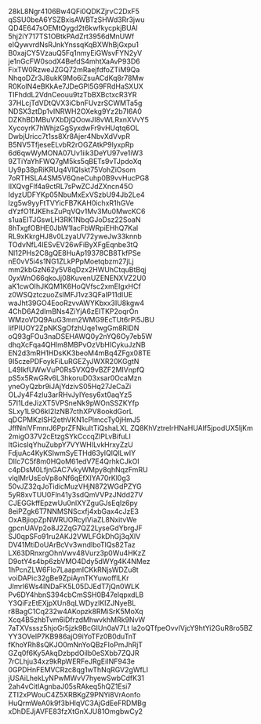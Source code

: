 28kL8Ngr4106Bw4QFi0QDKZjrvC2DxF5
qSSU0beA6YSZBxisAWBTzSHWd3Rr3jwu
QD4E647sOEMtQygd2t6kwfkycpkjBUAl
5hj2iY717TS1OBtkPAdZrt3956dMnUWf
eIQywvrdNsRJnkYnssqKqBXWhBjGxpu1
B0xajCY5VzauQ5Fq1nmyEiGWsvFYN2yV
je1nGcFW0sodX4BefdS4mhtXaAvP93D6
FixTW0RzweJZGQ72mRaejfdfoZTiM9Qa
NhqoDZr3J8ukK9Mo6iZsuACdKq8r78Mw
R0KolN4eBKkAe7JDeGPl5G9FRdHaSXUX
TIFhddL2VdnCeouu9tzTbBXBctxcR3YR
37HLcjTdVDtQVX3iCbnFUvzrSCWMTa5g
NDSX3ztDp1vINRWH2OXekg9Yz2b7I6A0
DZKhBDMBuVXbDjQOowJI8vWLRxnXVvY5
XycoyrK7hWhjzGgSyxdwFr9vHUqtq6OL
DwbjUricc7t1ss8Xr8Ajer4NbvXdVvpR
B5NV5TfjeseELvbR2rOGZAtkP9lyxpRp
6d6qwWyMONA07Uv1iik3DeYU97ve1iW3
9ZTiYaYhFWQ7gM5ks5qBETs9vTJpdoXq
Uy9p38pRiKRUq4VlQIskt75VohZiOsom
7oRTHSLA4SM5V6QneCuhp0B9vvHucPG8
IlXQvgFlf4a9ctRL7sPwZCJdZXncn45O
IdyzUDFYKp05NbuMxExVSzbU94Jb2Le4
lzg5w9yyFtTVYicFB7KAH0ichxR1hGVe
dYzfO1fJKEhsZuPqVQv1Mv3Mu0MwcKC6
s1uaEITJGswLH3RK1NbqGJoDsz22SoaN
8hTxgfOBHE0JbW1IacFbWRpiEHhQ7Kal
RL9xKkrgHJ8v0LzyaUV72yweJw33knnb
TOdvNfL4IESvEV26wFiByXFgEqnbe3tQ
Nl12PHs2C8gQE8HuAp19378CB8TkfPSe
nE0vV5i4s1NG1ZLkPPpMoetqbzm27jLj
mm2kbGzN62y5V8qDzx2HWUhCtquBtBqj
0yxWnO66qkoJj08KuvenUZENENXVZ2U0
aK1cwOIhJKQM1K6HoQVfsc2xmEIgxHCf
z0WSQztczuoZslMFJ1vz3QFaIP11dIUE
waJht39GO4EooRzvvAWYKbxx3IU8kgw4
4ChD6A2dImBNs4ZiYjA6zEITKP2oqrOn
WMzoVDQ9AuG3mm2WMG9EcTUt6rPi5JBU
lifPIUOY2ZpNKSgOfzhUqe1wgGm8RIDN
oQ93gFOu3naDSEHAWQ0y2nYQ6Oy7eb5W
dhqXcFqa4QHlm8MBPvOzVbHICykuJzNB
EN2d3mRH1HDsKK3beoM4mBq4ZFgx08TE
9I5czePDFoykFiLuRGEZyJWXR20KGgtN
L49IkfUWwVuP0Rs5VXQ9vBZF2MIVnpfQ
pS5x5RwGRv6L3hkoruD03xsar0OcaMzn
yneOyQzbr9iJAjYdzivS05Hq27JeCaZi
OLJy4F4zlu3arRHvJyIYesy6xt0aqYz5
57I1LdeJizXT5VPSneNk9pWOnSSZKYfp
SLxy1L9O6kI2lzNB7cthXPV8ookdGorL
qDCPMKzISH2ethVKN1cPlmccTy0jHmJ5
JffNnlVFmnrJ6PprZFNkuItTiQshaLXL
ZQ8KhVztrelrHNaHUAlf5jpodUX5ljKm
2migO37V2cEtzgSYkCccqZlPLvBifuLI
ItGicsIqYhuZubpY7VYWHILvkHrxyZzU
FdjuAc4KyKSIwmSyETHd63ylQlQlLwIY
DlIc7C5f8m0HQoM61edV7E4QrhkCJkOl
c4pDsM0LfjnGAC7vkyWMpy8qhNqzFmRU
vlqlMrUsEoVp8oNf6qEfXlYA70rKl0g3
50vJZ32qJoTidicMuzVHjN872WGdPZYG
5yR8xvTUU0Fln41y3sdQmVVPzJNdd27V
CJEGGkffEpzwUu0nlXYZguGJsEqIz6py
8eiPZgk6T7NNMSNScxfj4xbGax4cJzE3
OxABjiopZpNWRUORcylViaZL8NxitvWe
gpcnUAVp2o8J2ZqG7QZ2LyseGdYbrgJF
SJ0qpSFo91ru2AKJ2VWLFGkDhGj3qXlV
DV41MtiDoUArBcVv3wndlboTlQs82Taz
LX63DRnxrgOhnVwv48Vurz3p0Wu4HKzZ
D9otY4s4bp6zbVMO4Ddy5dWYg4K4NMez
1hPcnZLW6Flo7LaapmICKkRNjsWDZu8t
voiDAPic32gBe9ZpiAynTKYuwofflLKr
JImrl6Ws4INDaFK5L05DJEdT7jQn0WLK
Pv6DY4hbnS394cbCmSSH0B47elqpxdLB
Y3QiFzEtEXjpXUn8qLWDyzIKIZJNyeBL
r8BagC1Cq232w4AKopzk8RMiSrK5MoXq
Xcq4B5zhbTvm6iDfrzdMhwvkhMRk9NvW
7aTXVsssz5hjoGr5jzk9BcGIUn0aV7Lt
la2oQTfpeOvvIVjcY9htYi2GuR8ro5BZ
YY3OVelP7KB986ajO9iYoTFz0B0duTnT
fKhoYRh8sQKJO0mNnYoQBzFIoPmJhRjT
GZq0f6Ky5AkqDzbpdOilb0eSXbb7ZQJR
7rCLhju34xz9kRpWERFeJRgEiINF943e
0GPDHnFEMVCRzc8qg1wThNqRGV2gWfLI
jUSAiLhekLyNPwMWvV7hyewSwbCdfK31
2ah4vCitIAgnbaJ05sRAkeq5hQZ1Esi7
ZTI2xPWouC4Z5XRBKgZ9PNYi8VrAonfo
HuQrmWeA0k9f3bHlqVC3AjGdEeFRDMBg
xDhDEJjAVFE83fzXtGnXJU81OmgbwCy2
